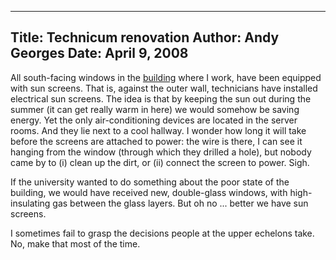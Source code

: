 -----
Title:  Technicum renovation
Author: Andy Georges
Date: April 9, 2008
-----







All south-facing windows in the
[building](http://flickr.com/photos/itkovian/88531260/) where I work,
have been equipped with sun screens. That is, against the outer wall,
technicians have installed electrical sun screens. The idea is that by
keeping the sun out during the summer (it can get really warm in here)
we would somehow be saving energy. Yet the only air-conditioning devices
are located in the server rooms. And they lie next to a cool hallway. I
wonder how long it will take before the screens are attached to power:
the wire is there, I can see it hanging from the window (through which
they drilled a hole), but nobody came by to (i) clean up the dirt, or
(ii) connect the screen to power. Sigh.


If the university wanted to do something about the poor state of the
building, we would have received new, double-glass windows, with
high-insulating gas between the glass layers. But oh no ... better we
have sun screens.


I sometimes fail to grasp the decisions people at the upper echelons
take. No, make that most of the time.




